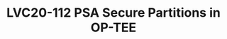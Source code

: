 ---
categories:
- lvc20
description: Arm&reg; Firmware Framework for Armv8-A [1] describes a software architecture
  and interfaces that standardize isolation and communication between the various
  software components.<br />Depending on the framework configuration, OP-TEE can be
  deployed either as a Secure-EL1 Secure Partition managed by a Secure Partition Manager
  (SPM) executing at secure EL2, or can serve as an SPM for S-EL0 Secure Partitions.<br
  />In this session we'll focus on the potential use cases for S-EL0 partitions, such
  as a basic set of Platform Security services (Crypto, Storage and Attestation),
  Standalone MM or an existing set of TAs, managed by OP-TEE as the partition manager
  core.<br />We'll cover the design considerations and implementation choices made
  for an initial prototype, some of the challenges encountered and the status of the
  work in progress to support multiple types of partitions within a single standard
  framework in OP-TEE.<br /><br /> [1] https://developer.arm.com/docs/den0077/a<br
  /> <br />
image: /assets/images/featured-images/lvc20/LVC20-112.png
session_id: LVC20-112
session_room: '[Track 1] IoT/Edge/Embedded'
session_slot:
  end_time: 2020-09-22 13:50
  start_time: 2020-09-22 13:25
session_speakers:
- speaker_bio: Miklos is a software engineer at Arm focusing on security.&lt;br /&gt;
    He has been working with embedded software for over 10 years in environments ranging
    from telecom core network nodes to server blades and IoT devices.&lt;br /&gt;
    He is a maintainer of Trusted Firmware M open source project and has lately been
    involved in A-profile software architecture.
  speaker_company: Arm
  speaker_image: http://avatars.sched.co/4/d5/6323146/avatar.jpg.320x320px.jpg?274
  speaker_name: Miklos Balint
  speaker_position: Principal Software Engineer
  speaker_role: attendee, speaker
session_track: Security
tag: session
tags: Security
title: LVC20-112 PSA Secure Partitions in OP-TEE
---